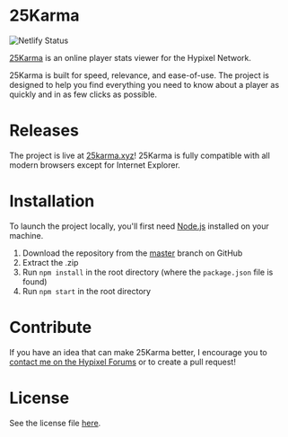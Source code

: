 # 25Karma

![Netlify Status](https://api.netlify.com/api/v1/badges/c9519f8d-ed69-489c-a0b6-8116634db225/deploy-status)

[25Karma](https://25karma.xyz/) is an online player stats viewer for the Hypixel Network.

25Karma is built for speed, relevance, and ease-of-use. The project is designed to help you find everything you need to know about a player as quickly and in as few clicks as possible.

# Releases

The project is live at [25karma.xyz](https://25karma.xyz/)! 25Karma is fully compatible with all modern browsers except for Internet Explorer.

# Installation

To launch the project locally, you'll first need [Node.js](https://nodejs.org/en/) installed on your machine.
1. Download the repository from the [master](https://github.com/25Karma/25Karma/tree/master) branch on GitHub
2. Extract the .zip
3. Run `npm install` in the root directory (where the `package.json` file is found)
4. Run `npm start` in the root directory

# Contribute

If you have an idea that can make 25Karma better, I encourage you to [contact me on the Hypixel Forums](https://hypixel.net/members/2249818/) or to create a pull request!

# License

See the license file [here](https://github.com/25Karma/25Karma/blob/master/LICENSE).